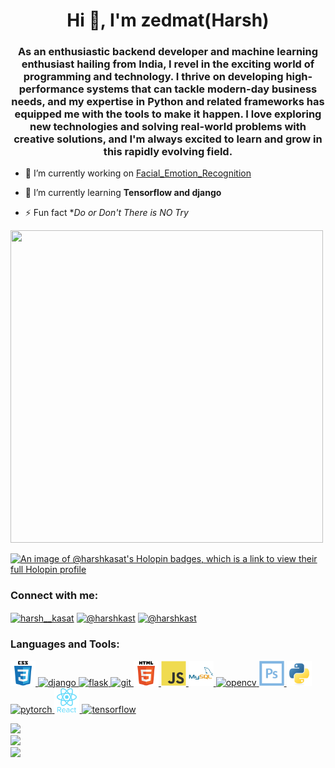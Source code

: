 <h1 align="center">Hi 👋, I'm zedmat(Harsh)</h1>
<h3 align="center">As an enthusiastic backend developer and machine learning enthusiast hailing from India, I revel in the exciting world of programming and technology. I thrive on developing high-performance systems that can tackle modern-day business needs, and my expertise in Python and related frameworks has equipped me with the tools to make it happen. I love exploring new technologies and solving real-world problems with creative solutions, and I'm always excited to learn and grow in this rapidly evolving field.</h3>


- 🔭 I’m currently working on [Facial_Emotion_Recognition](https://github.com/harshkasat/Facial_emotions)

- 🌱 I’m currently learning **Tensorflow and django**

- ⚡ Fun fact **Do or Don't There is NO Try*                

<img src="https://media.giphy.com/media/v1.Y2lkPTc5MGI3NjExN2RiY2M3N2M5YTc5NGEyYTY1ZTlhNzgwN2QwMDM5NDcxMWJmMjU2OSZjdD1z/fvx95jkua5th3YeThr/giphy.gif" width="500" height="500" />

[![An image of @harshkasat's Holopin badges, which is a link to view their full Holopin profile](https://holopin.me/harshkasat)](https://holopin.io/@harshkasat)


<h3 align="left">Connect with me:</h3>
<p align="left">
<a href="https://twitter.com/harsh__kasat" target="blank"><img align="center" src="https://raw.githubusercontent.com/rahuldkjain/github-profile-readme-generator/master/src/images/icons/Social/twitter.svg" alt="harsh__kasat" height="30" width="40" /></a>
<a href="https://linkedin.com/in/@harshkast" target="blank"><img align="center" src="https://raw.githubusercontent.com/rahuldkjain/github-profile-readme-generator/master/src/images/icons/Social/linked-in-alt.svg" alt="@harshkast" height="30" width="40" /></a>
<a href="https://hashnode.com/@harshkast" target="blank"><img align="center" src="https://raw.githubusercontent.com/rahuldkjain/github-profile-readme-generator/master/src/images/icons/Social/hashnode.svg" alt="@harshkast" height="30" width="40" /></a>
</p>

<h3 align="left">Languages and Tools:</h3>
<p align="left"> <a href="https://www.w3schools.com/css/" target="_blank" rel="noreferrer"> <img src="https://raw.githubusercontent.com/devicons/devicon/master/icons/css3/css3-original-wordmark.svg" alt="css3" width="40" height="40"/> </a> <a href="https://www.djangoproject.com/" target="_blank" rel="noreferrer"> <img src="https://cdn.worldvectorlogo.com/logos/django.svg" alt="django" width="40" height="40"/> </a> <a href="https://flask.palletsprojects.com/" target="_blank" rel="noreferrer"> <img src="https://www.vectorlogo.zone/logos/pocoo_flask/pocoo_flask-icon.svg" alt="flask" width="40" height="40"/> </a> <a href="https://git-scm.com/" target="_blank" rel="noreferrer"> <img src="https://www.vectorlogo.zone/logos/git-scm/git-scm-icon.svg" alt="git" width="40" height="40"/> </a> <a href="https://www.w3.org/html/" target="_blank" rel="noreferrer"> <img src="https://raw.githubusercontent.com/devicons/devicon/master/icons/html5/html5-original-wordmark.svg" alt="html5" width="40" height="40"/> </a> <a href="https://developer.mozilla.org/en-US/docs/Web/JavaScript" target="_blank" rel="noreferrer"> <img src="https://raw.githubusercontent.com/devicons/devicon/master/icons/javascript/javascript-original.svg" alt="javascript" width="40" height="40"/> </a> <a href="https://www.mysql.com/" target="_blank" rel="noreferrer"> <img src="https://raw.githubusercontent.com/devicons/devicon/master/icons/mysql/mysql-original-wordmark.svg" alt="mysql" width="40" height="40"/> </a> <a href="https://opencv.org/" target="_blank" rel="noreferrer"> <img src="https://www.vectorlogo.zone/logos/opencv/opencv-icon.svg" alt="opencv" width="40" height="40"/> </a> <a href="https://www.photoshop.com/en" target="_blank" rel="noreferrer"> <img src="https://raw.githubusercontent.com/devicons/devicon/master/icons/photoshop/photoshop-line.svg" alt="photoshop" width="40" height="40"/> </a> <a href="https://www.python.org" target="_blank" rel="noreferrer"> <img src="https://raw.githubusercontent.com/devicons/devicon/master/icons/python/python-original.svg" alt="python" width="40" height="40"/> </a> <a href="https://pytorch.org/" target="_blank" rel="noreferrer"> <img src="https://www.vectorlogo.zone/logos/pytorch/pytorch-icon.svg" alt="pytorch" width="40" height="40"/> </a> <a href="https://reactjs.org/" target="_blank" rel="noreferrer"> <img src="https://raw.githubusercontent.com/devicons/devicon/master/icons/react/react-original-wordmark.svg" alt="react" width="40" height="40"/> </a> <a href="https://www.tensorflow.org" target="_blank" rel="noreferrer"> <img src="https://www.vectorlogo.zone/logos/tensorflow/tensorflow-icon.svg" alt="tensorflow" width="40" height="40"/> </a> </p>


![](https://github-readme-stats.vercel.app/api?username=harshkasat&theme=material-palenight&hide_border=false&include_all_commits=true&count_private=true)<br/>
![](https://github-readme-streak-stats.herokuapp.com/?user=harshkasat&theme=material-palenight&hide_border=false)<br/>
![](https://github-readme-stats.vercel.app/api/top-langs/?username=harshkasat&theme=material-palenight&hide_border=false&include_all_commits=true&count_private=true&layout=compact)
